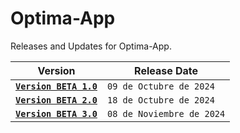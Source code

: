 # Optima-App
Releases and Updates for Optima-App.

| Version| Release Date |
| ----------- | ----------- |
|[**`Version BETA 1.0`**](https://github.com/joseortega-avante/Optima-App/tree/main/v1.0.0)|`09 de Octubre de 2024` |
|[**`Version BETA 2.0`**](https://github.com/joseortega-avante/Optima-App/tree/main/v1.0.1)|`18 de Octubre de 2024`|
|[**`Version BETA 3.0`**](https://github.com/joseortega-avante/Optima-App/tree/main/v1.0.1)|`08 de Noviembre de 2024`|
